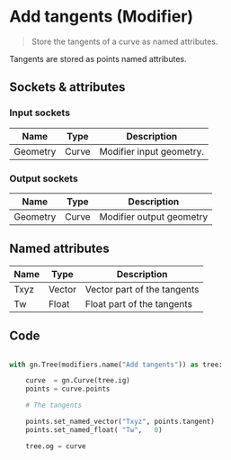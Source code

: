 # Add tangents (Modifier)

> Store the tangents of a curve as named attributes.

Tangents are stored as points named attributes.

## Sockets & attributes

### Input sockets

| Name        | Type        | Description                                                           |
| ----------- | ----------- | --------------------------------------------------------------------- |
| Geometry    | Curve       | Modifier input geometry.                                              |

### Output sockets

| Name        | Type        | Description                                                           |
| ----------- | ----------- | --------------------------------------------------------------------- |
| Geometry    | Curve       | Modifier output geometry                                              |

## Named attributes

| Name        | Type        | Description                                                           |
| ----------- | ----------- | --------------------------------------------------------------------- |
| Txyz        | Vector      | Vector part of the tangents                                           |
| Tw          | Float       | Float part of the tangents                                           |



## Code

``` python

with gn.Tree(modifiers.name("Add tangents")) as tree:

    curve  = gn.Curve(tree.ig)
    points = curve.points

    # The tangents

    points.set_named_vector("Txyz", points.tangent)
    points.set_named_float( "Tw",   0)

    tree.og = curve

```
